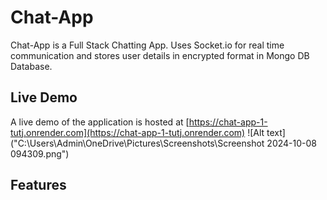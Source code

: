 # Chat-App
Chat-App is a Full Stack Chatting App. Uses Socket.io for real time communication and stores user details in encrypted format in Mongo DB Database.
## Live Demo
A live demo of the application is hosted at [https://chat-app-1-tutj.onrender.com](https://chat-app-1-tutj.onrender.com)
![Alt text]("C:\Users\Admin\OneDrive\Pictures\Screenshots\Screenshot 2024-10-08 094309.png")
## Features
